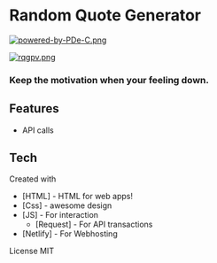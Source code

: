 # Random Quote Generator

[![powered-by-PDe-C.png](https://i.postimg.cc/TwtnTtkG/powered-by-PDe-C.png)](https://postimg.cc/zbRyjFZP)

[![rqgpv.png](https://i.postimg.cc/2yF15FNk/rqgpv.png)](https://postimg.cc/YL0rnFSZ)


### Keep the motivation when your feeling down.

## Features

- API calls

## Tech
  Created with

- [HTML] - HTML for web apps!
- [Css] - awesome design
- [JS] - For interaction
    - [Request] - For API transactions
- [Netlify] - For Webhosting

License
MIT
